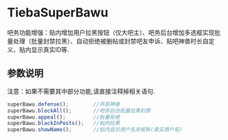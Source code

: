 # TiebaSuperBawu
吧务功能增强：贴内增加用户拉黑按钮（仅大吧主）、吧务后台增加多选框实现批量处理（批量封禁拉黑）、自动拒绝被删帖或封禁吧友申诉、贴吧神兽时长自定义、贴内显示真实ID等.

## 参数说明
注意：如果不需要其中部分功能,请直接注释掉相关语句.
```javascript
superBawu.defense(); 		//开启神兽
superBawu.blockAll();		//吧务后台批量拉黑封禁
superBawu.appeal();			//批量拒绝
superBawu.blackInPosts();	//贴内拉黑
superBawu.showName();		//贴内显示用户名非昵称(真实用户名)
```

